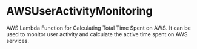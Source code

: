 # AWSUserActivityMonitoring
AWS Lambda Function for Calculating Total Time Spent on AWS.  It can be used to monitor user activity and calculate the active time spent on AWS services.
